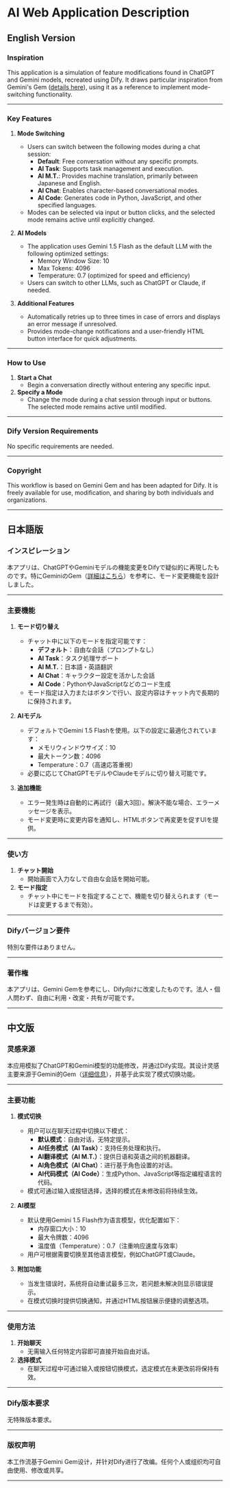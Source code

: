 # AI Web Application Description


## English Version

### **Inspiration**
This application is a simulation of feature modifications found in ChatGPT and Gemini models, recreated using Dify. It draws particular inspiration from Gemini's Gem ([details here](https://gemini.google.com)), using it as a reference to implement mode-switching functionality.


---


### **Key Features**

1. **Mode Switching**  
   - Users can switch between the following modes during a chat session:  
     - **Default**: Free conversation without any specific prompts.  
     - **AI Task**: Supports task management and execution.  
     - **AI M.T.**: Provides machine translation, primarily between Japanese and English.  
     - **AI Chat**: Enables character-based conversational modes.  
     - **AI Code**: Generates code in Python, JavaScript, and other specified languages.  
   - Modes can be selected via input or button clicks, and the selected mode remains active until explicitly changed.

2. **AI Models**  
   - The application uses Gemini 1.5 Flash as the default LLM with the following optimized settings:  
     - Memory Window Size: 10  
     - Max Tokens: 4096  
     - Temperature: 0.7 (optimized for speed and efficiency)  
   - Users can switch to other LLMs, such as ChatGPT or Claude, if needed.

3. **Additional Features**  
   - Automatically retries up to three times in case of errors and displays an error message if unresolved.  
   - Provides mode-change notifications and a user-friendly HTML button interface for quick adjustments.


---


### **How to Use**

1. **Start a Chat**  
   - Begin a conversation directly without entering any specific input.  
2. **Specify a Mode**  
   - Change the mode during a chat session through input or buttons. The selected mode remains active until modified.  


---


### **Dify Version Requirements**
No specific requirements are needed.


---


### **Copyright**
This workflow is based on Gemini Gem and has been adapted for Dify. It is freely available for use, modification, and sharing by both individuals and organizations.


---


## 日本語版

### **インスピレーション**
本アプリは、ChatGPTやGeminiモデルの機能変更をDifyで疑似的に再現したものです。特にGeminiのGem（[詳細はこちら](https://gemini.google.com)）を参考に、モード変更機能を設計しました。


---


### **主要機能**

1. **モード切り替え**  
   - チャット中に以下のモードを指定可能です：  
     - **デフォルト**：自由な会話（プロンプトなし）  
     - **AI Task**：タスク処理サポート  
     - **AI M.T.**：日本語・英語翻訳  
     - **AI Chat**：キャラクター設定を活かした会話  
     - **AI Code**：PythonやJavaScriptなどのコード生成  
   - モード指定は入力またはボタンで行い、設定内容はチャット内で長期的に保持されます。  

2. **AIモデル**  
   - デフォルトでGemini 1.5 Flashを使用。以下の設定に最適化されています：  
     - メモリウィンドウサイズ：10  
     - 最大トークン数：4096  
     - Temperature：0.7（高速応答重視）  
   - 必要に応じてChatGPTモデルやClaudeモデルに切り替え可能です。

3. **追加機能**  
   - エラー発生時は自動的に再試行（最大3回）。解決不能な場合、エラーメッセージを表示。  
   - モード変更時に変更内容を通知し、HTMLボタンで再変更を促すUIを提供。  


---


### **使い方**

1. **チャット開始**  
   - 開始画面で入力なしで自由な会話を開始可能。  
2. **モード指定**  
   - チャット中にモードを指定することで、機能を切り替えられます（モードは変更するまで有効）。  


---


### **Difyバージョン要件**
特別な要件はありません。


---


### **著作権**
本アプリは、Gemini Gemを参考にし、Dify向けに改変したものです。法人・個人問わず、自由に利用・改変・共有が可能です。


---


## 中文版

### **灵感来源**
本应用模拟了ChatGPT和Gemini模型的功能修改，并通过Dify实现。其设计灵感主要来源于Gemini的Gem（[详细信息](https://gemini.google.com)），并基于此实现了模式切换功能。


---


### **主要功能**

1. **模式切换**  
   - 用户可以在聊天过程中切换以下模式：  
     - **默认模式**：自由对话，无特定提示。  
     - **AI任务模式（AI Task）**：支持任务处理和执行。  
     - **AI翻译模式（AI M.T.）**：提供日语和英语之间的机器翻译。  
     - **AI角色模式（AI Chat）**：进行基于角色设置的对话。  
     - **AI代码模式（AI Code）**：生成Python、JavaScript等指定编程语言的代码。  
   - 模式可通过输入或按钮选择，选择的模式在未修改前将持续生效。

2. **AI模型**  
   - 默认使用Gemini 1.5 Flash作为语言模型，优化配置如下：  
     - 内存窗口大小：10  
     - 最大令牌数：4096  
     - 温度值（Temperature）：0.7（注重响应速度与效率）  
   - 用户可根据需要切换至其他语言模型，例如ChatGPT或Claude。

3. **附加功能**  
   - 当发生错误时，系统将自动重试最多三次，若问题未解决则显示错误提示。  
   - 在模式切换时提供切换通知，并通过HTML按钮展示便捷的调整选项。


---


### **使用方法**

1. **开始聊天**  
   - 无需输入任何特定内容即可直接开始自由对话。  
2. **选择模式**  
   - 在聊天过程中可通过输入或按钮切换模式，选定模式在未更改前将保持有效。  


---


### **Dify版本要求**
无特殊版本要求。


---


### **版权声明**
本工作流基于Gemini Gem设计，并针对Dify进行了改编。任何个人或组织均可自由使用、修改或共享。


---

